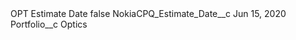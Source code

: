 <?xml version="1.0" encoding="UTF-8"?>
<CustomMetadata xmlns="http://soap.sforce.com/2006/04/metadata" xmlns:xsi="http://www.w3.org/2001/XMLSchema-instance" xmlns:xsd="http://www.w3.org/2001/XMLSchema">
    <label>OPT Estimate Date</label>
    <protected>false</protected>
    <values>
        <field>NokiaCPQ_Estimate_Date__c</field>
        <value xsi:type="xsd:string">Jun 15, 2020</value>
    </values>
    <values>
        <field>Portfolio__c</field>
        <value xsi:type="xsd:string">Optics</value>
    </values>
</CustomMetadata>
